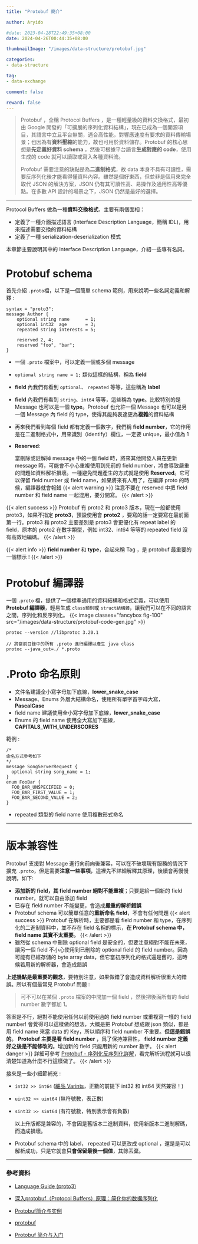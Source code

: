 ```yaml
---
title: "Protobuf 簡介"

author: Aryido

#date: 2023-04-28T22:49:35+08:00
date: 2024-04-26T00:44:35+08:00

thumbnailImage: "/images/data-structure/protobuf.jpg"

categories:
- data-structure

tag:
- data-exchange

comment: false

reward: false
---
```

<!--BODY-->
> Protobuf ，全稱 Protocol Buffers ，是一種輕量級的資料交換格式，最初由 Google 開發的「可擴展的序列化資料結構」，現在已成為一個開源項目，其語⾔中⽴且平台無關，適合高性能，對響應速度有要求的資料傳輸場景；也因為有**資料壓縮**的能力，故也可用於資料儲存。Protobuf 的核心思想是**先定義好資料 schema** ，然後可根據平台語言**生成對應的 code**，使用生成的 code 就可以讀取或寫入各種資料流。
>
> Profobuf 需要注意的缺點是為**二進制格式**，故 data 本身不具有可讀性，需要反序列化後才能看得懂資料內容。雖然是個好東西，但並非是個用來完全取代 JSON 的解決方案，JSON 仍有其可讀性高、易操作及通用性高等優點。在多數 API 設計的場景之下，JSON 仍然是最好的選擇。

<!--more-->

---

Protocol Buffers 做為一種**資料交換格式**，主要有兩個面相：

- 定義了一種介面描述語言 (Interface Description Language，簡稱 IDL)，用來描述需要交換的資料結構
- 定義了一種 serialization-deserialization 模式

本章節主要說明其中的 Interface Description Language，介紹一些專有名詞。

# Protobuf schema

首先介紹 ```.proto```檔，以下是一個簡單 schema 範例，用來說明一些名詞定義和解釋 :

```
syntax = "proto3";
message Author {
    optional string name      = 1;
    optional int32  age       = 3;
    repeated string interests = 5;

    reserved 2, 4;
    reserved "foo", "bar";
}
```
- 一個 `.proto` 檔案中，可以定義一個或多個 message
- `optional string name = 1;` 類似這樣的結構，稱為 **field**
- **field** 內我們有看到 `optional`、 `repeated` 等等，這些稱為 **label**
- **field** 內我們有看到 `string`、`int64` 等等，這些稱為 **type**。比較特別的是 Message 也可以是一個 **type**。Protobuf 也允許一個 Message 也可以是另一個 Message 內 field 的 type，使得其能夠表達更為**複雜**的資料結構

- 再來我們看到每個 field 都有定義一個數字，我們稱 **field number**，它的作用是在二進制格式中，用來識別（identify）欄位，一定要 unique，最小值為 1

- **Reserved**:

  當刪除或註解掉 message 中的一個 field 時，將來其他開發人員在更新 message 時，可能會不小心重複使用到先前的 field number，將會導致嚴重的問題如資料解析損壞。一種避免問題產生的方式就是使用 **Reserved**。它可以保留 field number 或 field name，如果將來有人用了，在編譯 proto 的時候，編譯器就會報錯
  {{< alert warning >}}
  注意不要在 reserved 中把 field number 和 field name 一起混用，要分開寫。
{{< /alert >}}


{{< alert success >}}
Protobuf 有 proto2 和 proto3 版本，現在一般都使用 proto3，如果不指定 **proto3**，預設使用會 **proto2** ，要寫的話一定要寫在最前面第一行。proto3 和 proto2 主要差別是 proto3 會更優化有 repeat label 的 field，原本的 proto2 在數字類型，例如 int32、int64 等等的 repeated field 沒有高效地編碼。
{{< /alert >}}

{{< alert info >}}
**field number** 和 **type**，合起來稱 Tag ，是 protobuf 最重要的一個標示 !
{{< /alert >}}

# Protobuf 編譯器

一個 `.proto` 檔，提供了一個標準通用的資料結構和格式定義，可以使用 **Protobuf 編譯器**，輕易生成 `class類別`或 `struct結構體`，讓我們可以在不同的語言之間，序列化和反序列化。
{{< image classes="fancybox fig-100" src="/images/data-structure/protobuf-code-gen.jpg" >}}
```
protoc --version //libprotoc 3.20.1

// 將當前目錄中的所有 .proto 進行編譯以產生 java class
protoc --java_out=./ *.proto
```

# .Proto 命名原則
- 文件名建議全小寫字母加下底線，**lower_snake_case**
- Message、Enums 外層大結構命名，使用所有單字首字母大寫，**PascalCase**
- field name 建議使用全小寫字母加下底線，**lower_snake_case**
- Enums 的 field name 使用全大寫加下底線，**CAPITALS_WITH_UNDERSCORES**

範例 :
```
/*
命名方式參考如下
*/
message SongServerRequest {
  optional string song_name = 1;
}
enum FooBar {
  FOO_BAR_UNSPECIFIED = 0;
  FOO_BAR_FIRST_VALUE = 1;
  FOO_BAR_SECOND_VALUE = 2;
}
```
- repeated 類型的 field name 使用複數形式命名

---

# 版本兼容性
Protobuf 支援對 Message 進行向前向後兼容，可以在不破壞現有服務的情況下擴充 `.proto`，但是需要**注意一些事項**，這裡先不詳細解釋其原理，後續會再慢慢說明，如下:
- **添加新的 field，其 field number 絕對不能重複**；只要是給一個新的 field number，就可以自由添加 field
- 已存在 field number 不能變更，會造成**嚴重的解析錯誤**
- Protobuf schema 可以簡單任意的**重新命名 field**，不會有任何問題
  {{< alert success >}}
  Protobuf 在解析時，主要都是看 field number 和 type，在序列化的二進制資料中，並不存在 field 名稱的標示，**在 Protobuf schema 中， field name 其實不太重要。**
  {{< /alert >}}
- 雖然從 schema 中刪除 optional field 是安全的，但要注意絕對不能在未來，讓另一個 field 不小心使用到已刪除的 optional field 的 field number。因為可能有已經存儲的 byte array data，但它當初序列化的格式還是舊的，這時候若用新的解析器，會造成錯誤

**上述幾點是最重要的觀念**，要特別注意，如果做錯了會造成資料解析很重大的錯誤。所以有個最常見 Protobuf 問題 :

> 可不可以在某個 `.proto` 檔案的中間加一個 field ，然後把後面所有的 field number 數字都加 1。

答案是不行，絕對不能使用任何以前使用過的 field number 或重複寫一樣的 field number! 會覺得可以這樣做的想法，大概是把 Protobuf 想成跟 json 類似，都是用 field name 來當 data 的 Key，所以順序和 field number 不重要。**但這是錯誤的**。 **Protobuf 主要是看 field number** ，爲了保持兼容性， **field number 定義好之後是不能修改的**。增加新的 field 只能用新的 number 數字。
{{< alert danger >}}
詳細可參考 [Protobuf - 序列化反序列化詳解](/posts/data-structure/protobuf-serialization/)，看完解析流程就可以很清楚知道為什麼不行這樣做了。
{{< /alert >}}


接來是一些小細節補充 :

- `int32 >> int64` ([細品 Varints](/posts/algorithm/varint-zigzag-encoding/)，正數的前提下 int32 和 int64 天然兼容！)
- `uint32 >> uint64` (無符號數，表正數)

- `sint32 >> sint64` (有符號數，特別表示會有負數)

  以上升版都是兼容的，不會因是舊版本二進制資料，使用新版本二進制解碼，而造成損壞。

-  Protobuf schema 中的 label， repeated 可以更改成 optional ，還是是可以解析成功，只是它就會**只會保留最後一個值**，其餘丟棄。

---

### 參考資料

- [Language Guide (proto3)](https://protobuf.dev/programming-guides/proto3/)

- [深入protobuf（Protocol Buffers）原理：简化你的数据序列化](https://zhuanlan.zhihu.com/p/667573873)

- [Protobuf简介与实例](https://github.com/ShaoQiBNU/Protobuf)

- [protobuf](https://www.cnblogs.com/hgzero/p/17240848.html)

- [Protobuf 简介与入门](https://juejin.cn/post/7086810236593373214)
